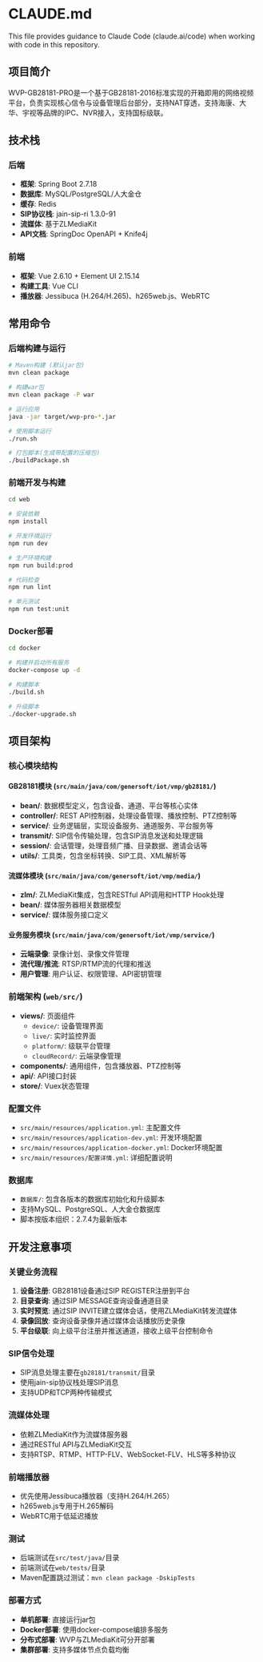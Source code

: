 # CLAUDE.md

This file provides guidance to Claude Code (claude.ai/code) when working with code in this repository.

## 项目简介

WVP-GB28181-PRO是一个基于GB28181-2016标准实现的开箱即用的网络视频平台，负责实现核心信令与设备管理后台部分，支持NAT穿透，支持海康、大华、宇视等品牌的IPC、NVR接入，支持国标级联。

## 技术栈

### 后端
- **框架**: Spring Boot 2.7.18
- **数据库**: MySQL/PostgreSQL/人大金仓
- **缓存**: Redis
- **SIP协议栈**: jain-sip-ri 1.3.0-91
- **流媒体**: 基于ZLMediaKit
- **API文档**: SpringDoc OpenAPI + Knife4j

### 前端
- **框架**: Vue 2.6.10 + Element UI 2.15.14
- **构建工具**: Vue CLI
- **播放器**: Jessibuca (H.264/H.265)、h265web.js、WebRTC

## 常用命令

### 后端构建与运行
```bash
# Maven构建 (默认jar包)
mvn clean package

# 构建war包
mvn clean package -P war

# 运行应用
java -jar target/wvp-pro-*.jar

# 使用脚本运行
./run.sh

# 打包脚本(生成带配置的压缩包)
./buildPackage.sh
```

### 前端开发与构建
```bash
cd web

# 安装依赖
npm install

# 开发环境运行
npm run dev

# 生产环境构建
npm run build:prod

# 代码检查
npm run lint

# 单元测试
npm run test:unit
```

### Docker部署
```bash
cd docker

# 构建并启动所有服务
docker-compose up -d

# 构建脚本
./build.sh

# 升级脚本
./docker-upgrade.sh
```

## 项目架构

### 核心模块结构

#### GB28181模块 (`src/main/java/com/genersoft/iot/vmp/gb28181/`)
- **bean/**: 数据模型定义，包含设备、通道、平台等核心实体
- **controller/**: REST API控制器，处理设备管理、播放控制、PTZ控制等
- **service/**: 业务逻辑层，实现设备服务、通道服务、平台服务等
- **transmit/**: SIP信令传输处理，包含SIP消息发送和处理逻辑
- **session/**: 会话管理，处理音频广播、目录数据、邀请会话等
- **utils/**: 工具类，包含坐标转换、SIP工具、XML解析等

#### 流媒体模块 (`src/main/java/com/genersoft/iot/vmp/media/`)
- **zlm/**: ZLMediaKit集成，包含RESTful API调用和HTTP Hook处理
- **bean/**: 媒体服务器相关数据模型
- **service/**: 媒体服务接口定义

#### 业务服务模块 (`src/main/java/com/genersoft/iot/vmp/service/`)
- **云端录像**: 录像计划、录像文件管理
- **流代理/推流**: RTSP/RTMP流的代理和推送
- **用户管理**: 用户认证、权限管理、API密钥管理

### 前端架构 (`web/src/`)
- **views/**: 页面组件
  - `device/`: 设备管理界面
  - `live/`: 实时监控界面
  - `platform/`: 级联平台管理
  - `cloudRecord/`: 云端录像管理
- **components/**: 通用组件，包含播放器、PTZ控制等
- **api/**: API接口封装
- **store/**: Vuex状态管理

### 配置文件
- `src/main/resources/application.yml`: 主配置文件
- `src/main/resources/application-dev.yml`: 开发环境配置
- `src/main/resources/application-docker.yml`: Docker环境配置
- `src/main/resources/配置详情.yml`: 详细配置说明

### 数据库
- `数据库/`: 包含各版本的数据库初始化和升级脚本
- 支持MySQL、PostgreSQL、人大金仓数据库
- 脚本按版本组织：2.7.4为最新版本

## 开发注意事项

### 关键业务流程
1. **设备注册**: GB28181设备通过SIP REGISTER注册到平台
2. **目录查询**: 通过SIP MESSAGE查询设备通道目录
3. **实时预览**: 通过SIP INVITE建立媒体会话，使用ZLMediaKit转发流媒体
4. **录像回放**: 查询设备录像并通过媒体会话播放历史录像
5. **平台级联**: 向上级平台注册并推送通道，接收上级平台控制命令

### SIP信令处理
- SIP消息处理主要在`gb28181/transmit/`目录
- 使用jain-sip协议栈处理SIP消息
- 支持UDP和TCP两种传输模式

### 流媒体处理
- 依赖ZLMediaKit作为流媒体服务器
- 通过RESTful API与ZLMediaKit交互
- 支持RTSP、RTMP、HTTP-FLV、WebSocket-FLV、HLS等多种协议

### 前端播放器
- 优先使用Jessibuca播放器（支持H.264/H.265）
- h265web.js专用于H.265解码
- WebRTC用于低延迟播放

### 测试
- 后端测试在`src/test/java/`目录
- 前端测试在`web/tests/`目录
- Maven配置跳过测试：`mvn clean package -DskipTests`

### 部署方式
- **单机部署**: 直接运行jar包
- **Docker部署**: 使用docker-compose编排多服务
- **分布式部署**: WVP与ZLMediaKit可分开部署
- **集群部署**: 支持多媒体节点负载均衡